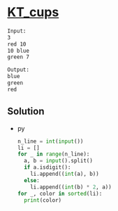 # [KT_cups](https://open.kattis.com/problems/cups)



```txt
Input:
3
red 10
10 blue
green 7

Output:
blue
green
red
```

## Solution

* py

  ```py
  n_line = int(input())
  li = []
  for _ in range(n_line):
    a, b = input().split()
    if a.isdigit():
      li.append((int(a), b))
    else:
      li.append((int(b) * 2, a))
  for _, color in sorted(li):
    print(color)
  ```

